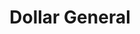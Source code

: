 ---
title: "Dollar General"
url: /fayetteville/dollar-general-south-school-avenue/
shop: variety store
---